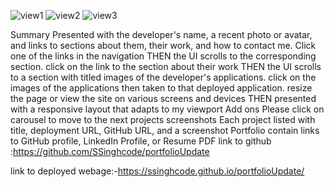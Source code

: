 ![view1](https://user-images.githubusercontent.com/90226185/142097980-02198e77-5f57-45e0-8c3e-4cc9b7141d41.JPG)
![view2](https://user-images.githubusercontent.com/90226185/142098034-15955f19-f08c-4855-8d1d-c17b3554230c.JPG)
![view3](https://user-images.githubusercontent.com/90226185/142098062-fe27652c-fb00-4d13-8d7f-c6a78bd8b6e3.JPG)


Summary
Presented with the developer's name, a recent photo or avatar, and links to sections about them, their work, and how to contact me. Click one of the links in the navigation THEN the UI scrolls to the corresponding section. click on the link to the section about their work THEN the UI scrolls to a section with titled images of the developer's applications. click on the images of the applications then taken to that deployed application. resize the page or view the site on various screens and devices THEN presented with a responsive layout that adapts to my viewport
Add ons 
Please click on carousel to move to the  next projects screenshots 
Each project listed with title, deployment URL, GitHub URL, and a screenshot
Portfolio contain links to GitHub profile, LinkedIn Profile, or Resume PDF
link to github :https://github.com/SSinghcode/portfolioUpdate

link to deployed webage:-https://ssinghcode.github.io/portfolioUpdate/
